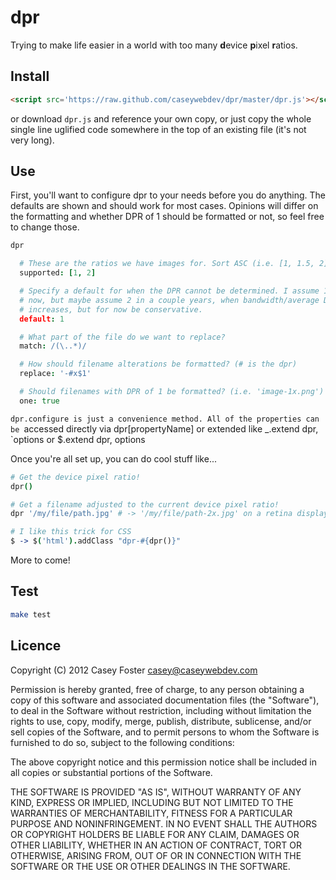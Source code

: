 dpr
===

Trying to make life easier in a world with too many **d**evice **p**ixel
**r**atios.

Install
-------

```html
<script src='https://raw.github.com/caseywebdev/dpr/master/dpr.js'></script>
```

or download `dpr.js` and reference your own copy, or just copy the whole
single line uglified code somewhere in the top of an existing file (it's not
very long).

Use
---

First, you'll want to configure dpr to your needs before you do anything. The
defaults are shown and should work for most cases. Opinions will differ on the
formatting and whether DPR of 1 should be formatted or not, so feel free to
change those.

```coffeescript
dpr

  # These are the ratios we have images for. Sort ASC (i.e. [1, 1.5, 2])
  supported: [1, 2]

  # Specify a default for when the DPR cannot be determined. I assume 1 for
  # now, but maybe assume 2 in a couple years, when bandwidth/average DPR
  # increases, but for now be conservative.
  default: 1

  # What part of the file do we want to replace?
  match: /(\..*)/

  # How should filename alterations be formatted? (# is the dpr)
  replace: '-#x$1'

  # Should filenames with DPR of 1 be formatted? (i.e. 'image-1x.png')
  one: true
```

`dpr.configure is just a convenience method. All of the properties can be
`accessed directly via dpr[propertyName] or extended like _.extend dpr,
`options or $.extend dpr, options

Once you're all set up, you can do cool stuff like...

```coffeescript
# Get the device pixel ratio!
dpr()

# Get a filename adjusted to the current device pixel ratio!
dpr '/my/file/path.jpg' # -> '/my/file/path-2x.jpg' on a retina display

# I like this trick for CSS
$ -> $('html').addClass "dpr-#{dpr()}"
```

More to come!

Test
----

```bash
make test
```


Licence
-------

Copyright (C) 2012 Casey Foster <casey@caseywebdev.com>

Permission is hereby granted, free of charge, to any person obtaining a copy
of this software and associated documentation files (the "Software"), to deal
in the Software without restriction, including without limitation the rights
to use, copy, modify, merge, publish, distribute, sublicense, and/or sell
copies of the Software, and to permit persons to whom the Software is
furnished to do so, subject to the following conditions:

The above copyright notice and this permission notice shall be included in all
copies or substantial portions of the Software.

THE SOFTWARE IS PROVIDED "AS IS", WITHOUT WARRANTY OF ANY KIND, EXPRESS OR
IMPLIED, INCLUDING BUT NOT LIMITED TO THE WARRANTIES OF MERCHANTABILITY,
FITNESS FOR A PARTICULAR PURPOSE AND NONINFRINGEMENT. IN NO EVENT SHALL THE
AUTHORS OR COPYRIGHT HOLDERS BE LIABLE FOR ANY CLAIM, DAMAGES OR OTHER
LIABILITY, WHETHER IN AN ACTION OF CONTRACT, TORT OR OTHERWISE, ARISING FROM,
OUT OF OR IN CONNECTION WITH THE SOFTWARE OR THE USE OR OTHER DEALINGS IN THE
SOFTWARE.

